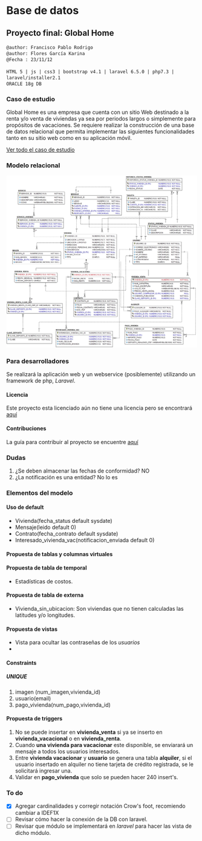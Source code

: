 # Base de datos

## Proyecto final: Global Home

```shell
@author: Francisco Pablo Rodrigo
@author: Flores García Karina
@Fecha : 23/11/12

HTML 5 | js | css3 | bootstrap v4.1 | laravel 6.5.0 | php7.3 | laravel/installer2.1
ORACLE 18g DB
```

### Caso de estudio

Global Home es una empresa que cuenta con un sitio Web destinado a la renta y/o venta de viviendas ya sea por periodos largos o simplemente para propósitos de vacaciones. Se requiere realizar la construcción de una base de datos relacional que permita implementar las siguientes funcionalidades tanto en su sitio web como en su aplicación móvil.

[Ver todo el caso de estudio](CASOESTUDIO.md)

### Modelo relacional

![modelo](docs/global_home.jpg)

### Para desarrolladores

Se realizará la aplicación web y un webservice (posiblemente) utilizando un framework de php, *Laravel*.

#### Licencia

Este proyecto esta licenciado aún no tiene una licencia pero se encontrará  [aquí](../LICENSE.md)

#### Contribuciones

La guía para contribuir al proyecto se encuentre [aquí](../CONTRIBUTING)

### Dudas

1. ¿Se deben almacenar las fechas de conformidad? NO
2. ¿La notificación es una entidad? No lo es

### Elementos del modelo

#### Uso de default

* Vivienda(fecha_status default sysdate)
* Mensaje(leido default 0)
* Contrato(fecha_contrato default sysdate)
* Interesado_vivienda_vac(notificacion_enviada default 0)

#### Propuesta de tablas y columnas virtuales

#### Propuesta de tabla de temporal

* Estadísticas de costos.

#### Propuesta de tabla de externa

* Vivienda_sin_ubicacion: Son viviendas que no tienen calculadas las latitudes y/o longitudes.

#### Propuesta de vistas

* Vista para ocultar las contraseñas de los *usuarios*
* 

#### Constraints

##### UNIQUE

1. imagen (num_imagen,vivienda_id)
2. usuario(email)
3. pago_vivienda(num_pago,vivienda_id)

#### Propuesta de triggers

1. No se puede insertar en **vivienda_venta** si ya se inserto en **vivienda_vacacional** o en **vivienda_renta**.
2. Cuando **una vivienda para vacacionar** este disponible, se enviarará un mensaje a todos los usuarios interesados.
3. Entre **vivienda vacacionar** y **usuario** se genera una tabla **alquiler**, si el usuario insertado en alquiler no tiene tarjeta de crédito registrada, se le solicitará ingresar una.
4. Validar en **pago_vivienda** que solo se pueden hacer 240 insert's.

### To do

* [x] Agregar cardinalidades y corregir notación Crow's foot, recomiendo cambiar a IDEF1X
* [ ] Revisar cómo hacer la conexión de la DB con laravel.
* [ ] Revisar que módulo se implementará en *laravel* para hacer las vista de dicho módulo.
